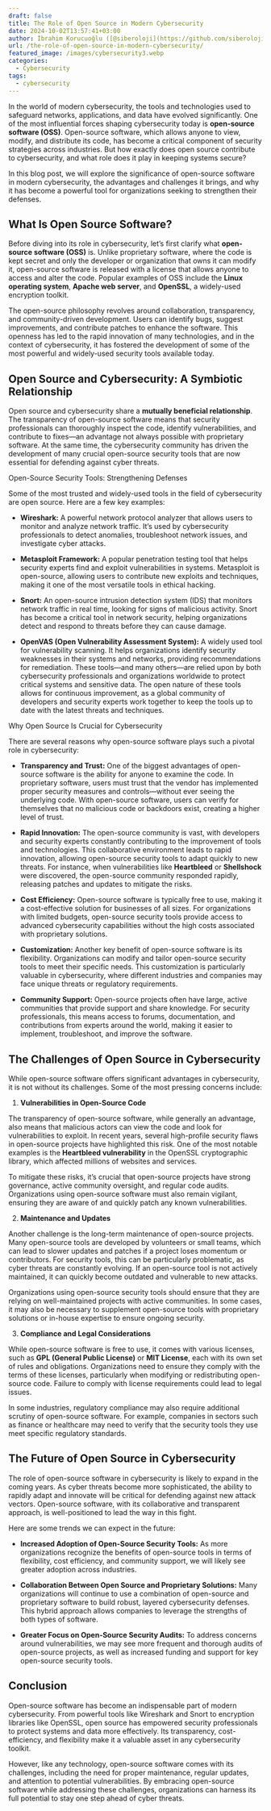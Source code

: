 ```yaml
---
draft: false
title: The Role of Open Source in Modern Cybersecurity
date: 2024-10-02T13:57:41+03:00
author: İbrahim Korucuoğlu ([@siberoloji](https://github.com/siberoloji))
url: /the-role-of-open-source-in-modern-cybersecurity/
featured_image: /images/cybersecurity3.webp
categories:
  - Cybersecurity
tags:
  - cybersecurity
---
```



In the world of modern cybersecurity, the tools and technologies used to safeguard networks, applications, and data have evolved significantly. One of the most influential forces shaping cybersecurity today is **open-source software (OSS)**. Open-source software, which allows anyone to view, modify, and distribute its code, has become a critical component of security strategies across industries. But how exactly does open source contribute to cybersecurity, and what role does it play in keeping systems secure?



In this blog post, we will explore the significance of open-source software in modern cybersecurity, the advantages and challenges it brings, and why it has become a powerful tool for organizations seeking to strengthen their defenses.



## What Is Open Source Software?



Before diving into its role in cybersecurity, let’s first clarify what **open-source software (OSS)** is. Unlike proprietary software, where the code is kept secret and only the developer or organization that owns it can modify it, open-source software is released with a license that allows anyone to access and alter the code. Popular examples of OSS include the **Linux operating system**, **Apache web server**, and **OpenSSL**, a widely-used encryption toolkit.



The open-source philosophy revolves around collaboration, transparency, and community-driven development. Users can identify bugs, suggest improvements, and contribute patches to enhance the software. This openness has led to the rapid innovation of many technologies, and in the context of cybersecurity, it has fostered the development of some of the most powerful and widely-used security tools available today.



## Open Source and Cybersecurity: A Symbiotic Relationship



Open source and cybersecurity share a **mutually beneficial relationship**. The transparency of open-source software means that security professionals can thoroughly inspect the code, identify vulnerabilities, and contribute to fixes—an advantage not always possible with proprietary software. At the same time, the cybersecurity community has driven the development of many crucial open-source security tools that are now essential for defending against cyber threats.



Open-Source Security Tools: Strengthening Defenses



Some of the most trusted and widely-used tools in the field of cybersecurity are open source. Here are a few key examples:


* **Wireshark:** A powerful network protocol analyzer that allows users to monitor and analyze network traffic. It’s used by cybersecurity professionals to detect anomalies, troubleshoot network issues, and investigate cyber attacks.

* **Metasploit Framework:** A popular penetration testing tool that helps security experts find and exploit vulnerabilities in systems. Metasploit is open-source, allowing users to contribute new exploits and techniques, making it one of the most versatile tools in ethical hacking.

* **Snort:** An open-source intrusion detection system (IDS) that monitors network traffic in real time, looking for signs of malicious activity. Snort has become a critical tool in network security, helping organizations detect and respond to threats before they can cause damage.

* **OpenVAS (Open Vulnerability Assessment System):** A widely used tool for vulnerability scanning. It helps organizations identify security weaknesses in their systems and networks, providing recommendations for remediation.
These tools—and many others—are relied upon by both cybersecurity professionals and organizations worldwide to protect critical systems and sensitive data. The open nature of these tools allows for continuous improvement, as a global community of developers and security experts work together to keep the tools up to date with the latest threats and techniques.



Why Open Source Is Crucial for Cybersecurity



There are several reasons why open-source software plays such a pivotal role in cybersecurity:


* **Transparency and Trust:** One of the biggest advantages of open-source software is the ability for anyone to examine the code. In proprietary software, users must trust that the vendor has implemented proper security measures and controls—without ever seeing the underlying code. With open-source software, users can verify for themselves that no malicious code or backdoors exist, creating a higher level of trust.

* **Rapid Innovation:** The open-source community is vast, with developers and security experts constantly contributing to the improvement of tools and technologies. This collaborative environment leads to rapid innovation, allowing open-source security tools to adapt quickly to new threats. For instance, when vulnerabilities like **Heartbleed** or **Shellshock** were discovered, the open-source community responded rapidly, releasing patches and updates to mitigate the risks.

* **Cost Efficiency:** Open-source software is typically free to use, making it a cost-effective solution for businesses of all sizes. For organizations with limited budgets, open-source security tools provide access to advanced cybersecurity capabilities without the high costs associated with proprietary solutions.

* **Customization:** Another key benefit of open-source software is its flexibility. Organizations can modify and tailor open-source security tools to meet their specific needs. This customization is particularly valuable in cybersecurity, where different industries and companies may face unique threats or regulatory requirements.

* **Community Support:** Open-source projects often have large, active communities that provide support and share knowledge. For security professionals, this means access to forums, documentation, and contributions from experts around the world, making it easier to implement, troubleshoot, and improve the software.
## The Challenges of Open Source in Cybersecurity



While open-source software offers significant advantages in cybersecurity, it is not without its challenges. Some of the most pressing concerns include:



1. **Vulnerabilities in Open-Source Code**



The transparency of open-source software, while generally an advantage, also means that malicious actors can view the code and look for vulnerabilities to exploit. In recent years, several high-profile security flaws in open-source projects have highlighted this risk. One of the most notable examples is the **Heartbleed vulnerability** in the OpenSSL cryptographic library, which affected millions of websites and services.



To mitigate these risks, it’s crucial that open-source projects have strong governance, active community oversight, and regular code audits. Organizations using open-source software must also remain vigilant, ensuring they are aware of and quickly patch any known vulnerabilities.



2. **Maintenance and Updates**



Another challenge is the long-term maintenance of open-source projects. Many open-source tools are developed by volunteers or small teams, which can lead to slower updates and patches if a project loses momentum or contributors. For security tools, this can be particularly problematic, as cyber threats are constantly evolving. If an open-source tool is not actively maintained, it can quickly become outdated and vulnerable to new attacks.



Organizations using open-source security tools should ensure that they are relying on well-maintained projects with active communities. In some cases, it may also be necessary to supplement open-source tools with proprietary solutions or in-house expertise to ensure ongoing security.



3. **Compliance and Legal Considerations**



While open-source software is free to use, it comes with various licenses, such as **GPL (General Public License)** or **MIT License**, each with its own set of rules and obligations. Organizations need to ensure they comply with the terms of these licenses, particularly when modifying or redistributing open-source code. Failure to comply with license requirements could lead to legal issues.



In some industries, regulatory compliance may also require additional scrutiny of open-source software. For example, companies in sectors such as finance or healthcare may need to verify that the security tools they use meet specific regulatory standards.



## The Future of Open Source in Cybersecurity



The role of open-source software in cybersecurity is likely to expand in the coming years. As cyber threats become more sophisticated, the ability to rapidly adapt and innovate will be critical for defending against new attack vectors. Open-source software, with its collaborative and transparent approach, is well-positioned to lead the way in this fight.



Here are some trends we can expect in the future:


* **Increased Adoption of Open-Source Security Tools:** As more organizations recognize the benefits of open-source tools in terms of flexibility, cost efficiency, and community support, we will likely see greater adoption across industries.

* **Collaboration Between Open Source and Proprietary Solutions:** Many organizations will continue to use a combination of open-source and proprietary software to build robust, layered cybersecurity defenses. This hybrid approach allows companies to leverage the strengths of both types of software.

* **Greater Focus on Open-Source Security Audits:** To address concerns around vulnerabilities, we may see more frequent and thorough audits of open-source projects, as well as increased funding and support for key open-source security tools.
## Conclusion



Open-source software has become an indispensable part of modern cybersecurity. From powerful tools like Wireshark and Snort to encryption libraries like OpenSSL, open source has empowered security professionals to protect systems and data more effectively. Its transparency, cost-efficiency, and flexibility make it a valuable asset in any cybersecurity toolkit.



However, like any technology, open-source software comes with its challenges, including the need for proper maintenance, regular updates, and attention to potential vulnerabilities. By embracing open-source software while addressing these challenges, organizations can harness its full potential to stay one step ahead of cyber threats.
